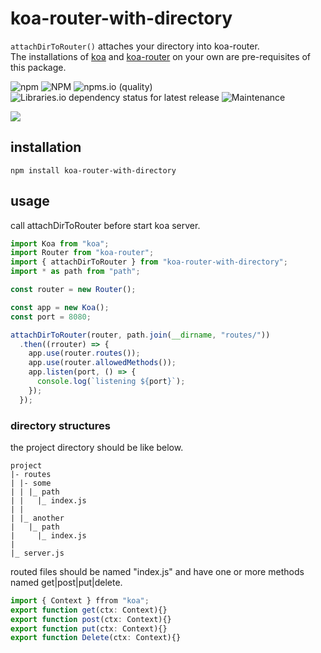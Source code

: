 # koa-router-with-directory

`attachDirToRouter()` attaches your directory into koa-router.  
The installations of [koa](https://www.npmjs.com/package/koa) and [koa-router](https://www.npmjs.com/package/koa-router) on your own are pre-requisites of this package.


![npm](https://img.shields.io/npm/v/koa-router-with-directory)
![NPM](https://img.shields.io/npm/l/koa-router-with-directory)
![npms.io (quality)](https://img.shields.io/npms-io/quality-score/koa-router-with-directory)
![Libraries.io dependency status for latest release](https://img.shields.io/librariesio/release/npm/koa-router-with-directory)
![Maintenance](https://img.shields.io/maintenance/yes/2024)

[![](https://nodei.co/npm/koa-router-with-directory.svg?mini=true)](https://www.npmjs.com/package/koa-router-with-directory)


## installation

``` shell
npm install koa-router-with-directory
```

## usage

call attachDirToRouter before start koa server.

``` typescript
import Koa from "koa";
import Router from "koa-router";
import { attachDirToRouter } from "koa-router-with-directory";
import * as path from "path";

const router = new Router();

const app = new Koa();
const port = 8080;

attachDirToRouter(router, path.join(__dirname, "routes/"))
  .then((rrouter) => {
    app.use(router.routes());
    app.use(router.allowedMethods());
    app.listen(port, () => {
      console.log(`listening ${port}`);
    });
  });
```

### directory structures

the project directory should be like below.

``` shell
project
|- routes
| |- some
| | |_ path
| |   |_ index.js
| |
| |_ another
|   |_ path
|     |_ index.js
|
|_ server.js
```

routed files should be named "index.js" and have one or more methods named get|post|put|delete.
``` typescript
import { Context } ffrom "koa";
export function get(ctx: Context){}
export function post(ctx: Context){}
export function put(ctx: Context){}
export function Delete(ctx: Context){}
```
